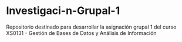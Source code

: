 # Investigaci-n-Grupal-1
Repositorio destinado para desarrollar la asignación grupal 1 del curso XS0131 - Gestión de Bases de Datos y Análisis de Información
